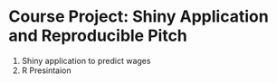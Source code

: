 # Course Project: Shiny Application and Reproducible Pitch

1. Shiny application to predict wages
2. R Presintaion



